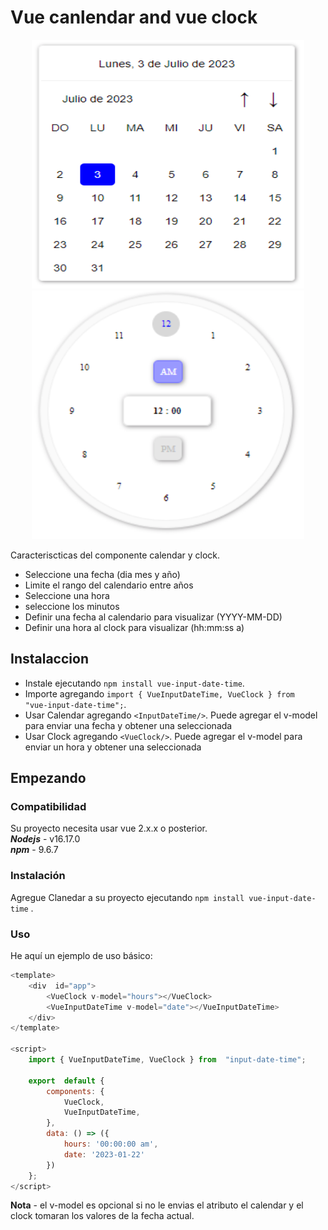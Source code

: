 # Vue canlendar and vue clock

<div align="center">
  <img width="436" height="398" src="/src/image/calendar.png">
</div>

<div align="center">
  <img width="436" height="398" src="/src/image/clock.png">
</div>

Caracteriscticas del componente calendar y clock.

- Seleccione una fecha (dia mes y año)
- Limite el rango del calendario entre años
- Seleccione una hora
- seleccione los minutos
- Definir una fecha al calendario para visualizar (YYYY-MM-DD)
- Definir una hora al clock para visualizar (hh:mm:ss a)

## Instalaccion

- Instale ejecutando `npm install vue-input-date-time`.
- Importe agregando `import { VueInputDateTime, VueClock } from  "vue-input-date-time";`.
- Usar Calendar agregando `<InputDateTime/>`. Puede agregar el v-model para enviar una fecha y obtener una seleccionada
-  Usar Clock agregando `<VueClock/>`. Puede agregar el v-model para enviar un hora y obtener una seleccionada



## Empezando

###   Compatibilidad

Su proyecto necesita usar vue 2.x.x o posterior.<br>
***Nodejs*** - v16.17.0<br>
***npm*** - 9.6.7

### Instalación

  
Agregue Clanedar a su proyecto ejecutando `npm install vue-input-date-time` .

### Uso

He aquí un ejemplo de uso básico:

```js
<template>
	<div  id="app">
		<VueClock v-model="hours"></VueClock>
		<VueInputDateTime v-model="date"></VueInputDateTime>
	</div>
</template>

<script>
	import { VueInputDateTime, VueClock } from  "input-date-time";

	export  default {
		components: {
			VueClock,
			VueInputDateTime,
		},
		data: () => ({
			hours: '00:00:00 am',
			date: '2023-01-22'
		})
	};
</script>
```
**Nota**  - el v-model es opcional si no le envias el atributo el calendar y el clock tomaran los valores de la fecha actual.
